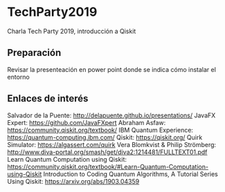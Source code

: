 # TechParty2019
Charla Tech Party 2019, introducción a Qiskit

## Preparación
Revisar la presenteación en power point donde se indica cómo instalar el entorno

## Enlaces de interés
Salvador de la Puente: http://delapuente.github.io/presentations/
JavaFX Expert: https://github.com/JavaFXpert
Abraham Asfaw: https://community.qiskit.org/textbook/
IBM Quantum Experience: https://quantum-computing.ibm.com/
Qiskit: https://qiskit.org/
Quirk Simulator: https://algassert.com/quirk
Vera Blomkvist & Philip Strömberg: http://www.diva-portal.org/smash/get/diva2:1214481/FULLTEXT01.pdf
Learn Quantum Computation using Qiskit: https://community.qiskit.org/textbook/#Learn-Quantum-Computation-using-Qiskit
Introduction to Coding Quantum Algorithms, A Tutorial Series Using Qiskit: https://arxiv.org/abs/1903.04359
